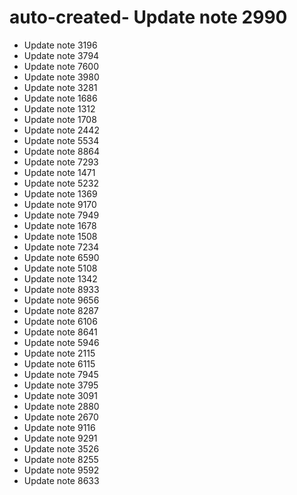 # auto-created- Update note 2990
- Update note 3196
- Update note 3794
- Update note 7600
- Update note 3980
- Update note 3281
- Update note 1686
- Update note 1312
- Update note 1708
- Update note 2442
- Update note 5534
- Update note 8864
- Update note 7293
- Update note 1471
- Update note 5232
- Update note 1369
- Update note 9170
- Update note 7949
- Update note 1678
- Update note 1508
- Update note 7234
- Update note 6590
- Update note 5108
- Update note 1342
- Update note 8933
- Update note 9656
- Update note 8287
- Update note 6106
- Update note 8641
- Update note 5946
- Update note 2115
- Update note 6115
- Update note 7945
- Update note 3795
- Update note 3091
- Update note 2880
- Update note 2670
- Update note 9116
- Update note 9291
- Update note 3526
- Update note 8255
- Update note 9592
- Update note 8633
